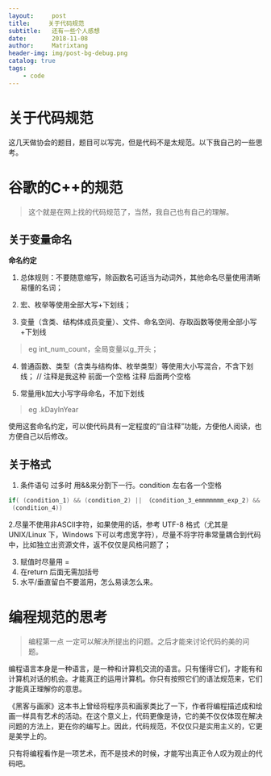 ```yaml
---
layout:     post
title:     关于代码规范
subtitle:   还有一些个人感想
date:       2018-11-08
author:     Matrixtang
header-img: img/post-bg-debug.png
catalog: true
tags:
    - code
---
```



# 关于代码规范


这几天做协会的题目，题目可以写完，但是代码不是太规范。以下我自己的一些思考。

# 谷歌的C++的规范

> 这个就是在网上找的代码规范了，当然，我自己也有自己的理解。



##  关于变量命名

 **命名约定**

1. 总体规则：不要随意缩写，除函数名可适当为动词外，其他命名尽量使用清晰易懂的名词； 

2.  宏、枚举等使用全部大写+下划线； 

3.  变量（含类、结构体成员变量）、文件、命名空间、存取函数等使用全部小写+下划线

> eg int_num_count，全局变量以g_开头； 

4.   普通函数、类型（含类与结构体、枚举类型）等使用大小写混合，不含下划线； //  注释是我这种 前面一个空格  注释  后面两个空格 

5.   常量用k加大小写字母命名，不加下划线

> eg .kDayInYear

使用这套命名约定，可以使代码具有一定程度的“自注释”功能，方便他人阅读，也方便自己以后修改。



##  关于格式

1. 条件语句 过多时 用&&来分割下一行。condition 左右各一个空格

```c
if( (condition_1) && (condition_2) || （condition_3_emmmmmmm_exp_2) &&
 (condition_4))
```



  2.尽量不使用非ASCII字符，如果使用的话，参考 UTF-8 格式（尤其是 UNIX/Linux 下，Windows 下可以考虑宽字符），尽量不将字符串常量耦合到代码中，比如独立出资源文件，返不仅仅是风格问题了；

  3.   赋值时尽量用  =
  4.   在return 后面无需加括号
  5.   水平/垂直留白不要滥用，怎么易读怎么来。 
  
  # 编程规范的思考
  
  >编程第一点 一定可以解决所提出的问题。之后才能来讨论代码的美的问题。 
  
编程语言本身是一种语言，是一种和计算机交流的语言。只有懂得它们，才能有和计算机对话的机会。才能真正的运用计算机。你只有按照它们的语法规范来，它们才能真正理解你的意思。

《黑客与画家》这本书上曾经将程序员和画家类比了一下，作者将编程描述成和绘画一样具有艺术的活动。在这个意义上，代码更像是诗，它的美不仅仅体现在解决问题的方法上，更在你的编写上。因此，代码规范，不仅仅只是实用主义的，它更是美学上的。

只有将编程看作是一项艺术，而不是技术的时候，才能写出真正令人叹为观止的代码吧。
  
 
